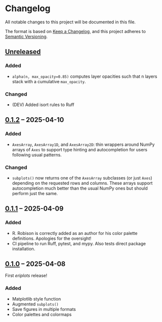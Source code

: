 # Changelog

All notable changes to this project will be documented in this file.

The format is based on [Keep a Changelog](https://keepachangelog.com/en/1.1.0/),
and this project adheres to [Semantic Versioning](https://semver.org/spec/v2.0.0.html).

## [Unreleased]

### Added

- `alpha(n, max_opacity=0.85)` computes layer opacities such that
  n layers stack with a cumulative `max_opacity`.

### Changed

- (DEV) Added isort rules to Ruff

## [0.1.2] – 2025-04-10

### Added

- `AxesArray`, `AxesArray1D`, and `AxesArray2D`: thin wrappers
  around NumPy arrays of `Axes` to support type hinting and
  autocompletion for users following usual patterns.

### Changed

- `subplots()` now returns one of the `AxesArray` subclasses (or
  just `Axes`) depending on the requested rows and columns. These
  arrays support autocompletion much better than the usual NumPy
  ones but should perform just the same.

## [0.1.1] – 2025-04-09

### Added

- R. Robison is correctly added as an author for his color
  palette definitions. Apologies for the oversight!
- CI pipeline to run Ruff, pytest, and mypy. Also tests direct
  package installation.

## [0.1.0] – 2025-04-08

First *eriplots* release!

### Added

- Matplotlib style function
- Augmented `subplots()`
- Save figures in multiple formats
- Color palettes and colormaps

[Unreleased]: https://github.com/ElderResearch/eriplots-python/compare/0.1.2...develop
[0.1.0]: https://github.com/ElderResearch/eriplots-python/releases/tag/0.1.0
[0.1.1]: https://github.com/ElderResearch/eriplots-python/releases/tag/0.1.1
[0.1.2]: https://github.com/ElderResearch/eriplots-python/releases/tag/0.1.2
